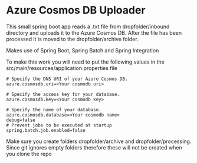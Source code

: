# Azure Cosmos DB Uploader

This small spring boot app reads a .txt file from dropfolder/inbound 
directory and uploads it to the Azure Cosmos DB. After the file
has been processed it is moved to the dropfolder/archive folder.

Makes use of Spring Boot, Spring Batch and Spring Integration

To make this work you will need to put the following values in the
src/main/resources/application.properties file

```properties
# Specify the DNS URI of your Azure Cosmos DB.
azure.cosmosdb.uri=<Your cosmodb uri>

# Specify the access key for your database.
azure.cosmosdb.key=<Your cosmodb key>

# Specify the name of your database.
azure.cosmosdb.database=<Your cosmodb name>
debug=false
# Prevent jobs to be executed at startup
spring.batch.job.enabled=false
```

Make sure you create folders dropfolder/archive and dropfolder/processing. Since git ignores empty folders therefore these will not be created when you clone the repo

